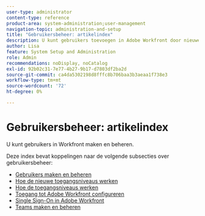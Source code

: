 ```yaml
---
user-type: administrator
content-type: reference
product-area: system-administration;user-management
navigation-topic: administration-and-setup
title: "Gebruikersbeheer: artikelindex"
description: U kunt gebruikers toevoegen in Adobe Workfront door nieuwe individuele gebruikers te maken of bestaande gebruikers te kopiëren.
author: Lisa
feature: System Setup and Administration
role: Admin
recommendations: noDisplay, noCatalog
exl-id: 92b02c31-7e77-4b27-9b17-d7803df2ba2d
source-git-commit: ca4da5302198d8fffc8b706baa3b3aeaa1f738e3
workflow-type: tm+mt
source-wordcount: '72'
ht-degree: 0%

---
```


# Gebruikersbeheer: artikelindex

<!-- Audited: 12/2023 -->

U kunt gebruikers in Workfront maken en beheren.

Deze index bevat koppelingen naar de volgende subsecties over gebruikersbeheer:

* [Gebruikers maken en beheren](../../administration-and-setup/add-users/create-and-manage-users/create-and-manage-users.md)
* [Hoe de nieuwe toegangsniveaus werken](/help/quicksilver/administration-and-setup/add-users/how-access-levels-work/access-levels-toc.md)
* [Hoe de toegangsniveaus werken](../../administration-and-setup/add-users/access-levels-and-object-permissions/access-levels.md)
* [Toegang tot Adobe Workfront configureren](../../administration-and-setup/add-users/configure-and-grant-access/configure-access.md)
* [Single Sign-On in Adobe Workfront](../../administration-and-setup/add-users/single-sign-on/single-sign-on.md)
* [Teams maken en beheren](../../administration-and-setup/add-users/create-and-manage-teams/create-and-manage-teams.md)